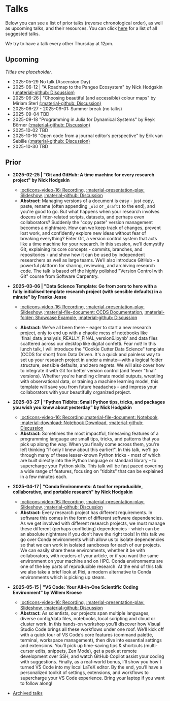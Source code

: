 # Talks

Below you can see a list of prior talks (reverse chronological order), as well as upcoming talks, and their resources. You can click [here](https://github.com/UU-IMAU/python-for-lunch/issues?q=is%3Aissue+is%3Aopen+label%3Atalk-suggestion) for a list of all suggested talks.

We try to have a talk every other Thursday at 12pm.

<!--
When adding new entries to the lists, do so in the following format
```
- YYYY-MM-DD | "TALK_TITLE" by PRESENTER
  - [:octicons-video-16: Recording](link to video), [:material-presentation-play: Slideshow](link to slides), [:material-file-document: Supporting material](github_link to folder on main branch), [:material-github: Discussion](github_link to issue/PR)
  - Abstract: ...
```
or, for upcoming talks,
```
- YYYY-MM-DD | "TALK_TITLE" by PRESENTER [(:material-github: Discussion)](github_link to issue/PR)
  - Abstract: ...
```

-->

## Upcoming

_Titles are placeholder._

- 2025-05-29 No talk (Ascension Day)
- 2025-06-12 | "A Roadmap to the Pangeo Ecosystem" by Nick Hodgskin [(:material-github: Discussion)](https://github.com/UU-IMAU/python-for-lunch/issues/34)
- 2025-06-26 | "Choosing beautiful (and accessible) colour maps" by Miriam Sterl [(:material-github: Discussion)](https://github.com/UU-IMAU/python-for-lunch/issues/12)
- 2025-06-27 - 2025-09-01: Summer break (no talks)
- 2025-09-04 TBD
- 2025-09-18 "Programming in Julia for Dynamical Systems" by Reyk Börner [(:material-github: Discussion)](https://github.com/UU-IMAU/python-for-lunch/issues/27)
- 2025-10-02 TBD
- 2025-10-16 "Open code from a journal editor’s perspective" by Erik van Sebille [(:material-github: Discussion)](https://github.com/UU-IMAU/python-for-lunch/issues/18)
- 2025-10-30 TBD

## Prior

- **2025-02-25 | "Git and GitHub: A time machine for every research project" by Nick Hodgskin**

    - [:octicons-video-16: Recording](https://youtu.be/QfojYVT01t0), [:material-presentation-play: Slideshow](./assets/20250220%20-%20Git%20and%20GitHub/index.html), [:material-github: Discussion](https://github.com/UU-IMAU/python-for-lunch/issues/11)
    - **Abstract:** Managing versions of a document is easy - just copy, paste, rename (often appending `_old` or `_draft1` to the end), and you're good to go. But what happens when your research involves dozens of inter-related scripts, datasets, and perhaps even collaborators? Suddenly the "copy paste" version management becomes a nightmare. How can we keep track of changes, prevent lost work, and confidently explore new ideas without fear of breaking everything? Enter Git, a version control system that acts like a time machine for your research. In this session, we’ll demystify Git, explaining its core concepts - commits, branches, and repositories - and show how it can be used by independent researchers as well as large teams. We’ll also introduce GitHub - a powerful platform for sharing, reviewing, and archiving research code. The talk is based off the highly polished "Version Control with Git" course from Software Carpentry.

- **2025-03-06 | "Data Science Template: Go from zero to hero with a fully initialised template research project (with sensible defaults) in a minute" by Franka Jesse**

    - [:octicons-video-16: Recording](https://youtu.be/Og9Wrppp_yg), [:material-presentation-play: Slideshow](./assets/20250306%20-%20CCDS/DataScienceTemplate-6March25.pdf), [:material-file-document: CCDS Documentation](https://cookiecutter-data-science.drivendata.org/), [:material-folder: Showcase Example](https://github.com/UU-IMAU/python-for-lunch/blob/main/docs/talks/assets/20250306%20-%20CCDS/project_icesheetmelt), [:material-github: Discussion](https://github.com/UU-IMAU/python-for-lunch/issues/13)

    - **Abstract:** We've all been there – eager to start a new research project, only to end up with a chaotic mess of notebooks like 'final_data_analysis_REALLY_FINAL_version6.ipynb' and data files scattered across our desktop like digital confetti. Fear not! In this lunch talk, I will introduce the "Cookie Cutter Data Science" template (CCDS for short) from Data Driven. It's a quick and painless way to set up your research project in under a minute—with a logical folder structure, sensible defaults, and zero regrets. We will also cover how to integrate it with Git for better version control (and fewer "final" versions). Whether you're handling climate model outputs, wrestling with observational data, or training a machine learning model, this template will save you from future headaches - and impress your collaborators with your beautifully organized project.

- **2025-03-27 | "Python Tidbits: Small Python tips, tricks, and packages you wish you knew about yesterday" by Nick Hodgskin**

    - [:octicons-video-16: Recording](https://youtu.be/X-F0fFFW-wo),[:material-file-document: Notebook](docs/talks/python-tidbits.ipynb), [:material-download: Notebook Download](https://github.com/UU-IMAU/python-for-lunch/blob/main/docs/talks/python-tidbits.ipynb), [:material-github: Discussion](https://github.com/UU-IMAU/python-for-lunch/issues/21)
    - **Abstract:** Sometimes the most impactful, timesaving features of a programming language are small tips, tricks, and patterns that you pick up along the way. When you finally come across them, you're left thinking "if only I knew about this earlier!". In this talk, we'll go through many of these lesser-known Python tricks - most of which are built directly into the Python language or standard library – to supercharge your Python skills. This talk will be fast paced covering a wide range of features, focusing on "tidbits" that can be explained in a few minutes each.

- **2025-04-17 | "Conda Environments: A tool for reproducible, collaborative, and portable research" by Nick Hodgskin**

    - [:octicons-video-16: Recording](https://youtu.be/KV0zTx_n3o0), [:material-presentation-play: Slideshow](./assets/20250417%20-%20Conda/index.html), [:material-github: Discussion](https://github.com/UU-IMAU/python-for-lunch/issues/26)
    - **Abstract:** Every research project has different requirements. In software this comes in the form of different software dependencies. As we get involved with different research projects, we must manage these different (perhaps conflicting) dependencies - which can be an absolute nightmare if you don't have the right tools! In this talk we go over Conda environments which allow us to isolate dependencies so that we can work in isolated sandboxes for each of our projects. We can easily share these environments, whether it be with collaborators, with readers of your article, or if you want the same environment on your machine and on HPC. Conda environments are one of the key parts of reproducible research. At the end of this talk we also take a brief look at Pixi, a modern alternative to Conda environments which is picking up steam.

- **2025-05-15 | "VS Code: Your All-in-One Scientific Coding Environment" by Willem Kroese**

    - [:octicons-video-16: Recording](https://youtu.be/YRGjb4fEidg), [:material-presentation-play: Slideshow](./assets/20250515%20-%20VSCode/slides.pdf), [:material-github: Discussion](https://github.com/UU-IMAU/python-for-lunch/issues/29)
    - **Abstract:** As scientists, our projects span multiple languages, diverse config/data files, notebooks, local scripting and cloud or cluster work. In this hands-on workshop you’ll discover how Visual Studio Code brings all these workflows under one roof. We’ll kick off with a quick tour of VS Code’s core features (command palette, terminal, workspace management), then dive into essential settings and extensions. You’ll pick up time-saving tips & shortcuts (multi-cursor edits, snippets, Zen Mode), get a peek at remote development over SSH, and watch GitHub Copilot assist your coding with suggestions. Finally, as a real-world bonus, I’ll show you how I turned VS Code into my local LaTeX editor. By the end, you’ll have a personalized toolkit of settings, extensions, and workflows to supercharge your VS Code experience. Bring your laptop if you want to follow along!

- [Archived talks](https://github.com/UU-IMAU/Python-for-lunch-Notebooks/blob/main/archived)
